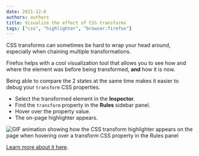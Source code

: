 ```yaml
---
date: 2021-12-6
authors: authors
title: Visualize the effect of CSS transforms
tags: ["css", "highlighter", "browser:firefox"]
---
```

CSS transforms can sometimes be hard to wrap your head around, especially when chaining multiple transformations.

Firefox helps with a cool visualization tool that allows you to see how and where the element was before being transformed, **and** how it is now.

Being able to compare the 2 states at the same time makes it easier to debug your `transform` CSS properties.

* Select the transformed element in the **Inspector**.
* Find the `transform` property in the **Rules** sidebar panel.
* Hover over the property value.
* The on-page highlighter appears.

![GIF animation showing how the CSS transform highlighter appears on the page when hovering over a transform CSS property in the Rules panel](/assets/img/visualize-css-transforms.gif)

[Learn more about it here](https://developer.mozilla.org/en-US/docs/Tools/Page_Inspector/How_to/Visualize_transforms).
